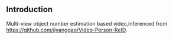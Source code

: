 ## Introduction
Multi-view object number estimation based video,inferenced from https://github.com/jiyanggao/Video-Person-ReID.

